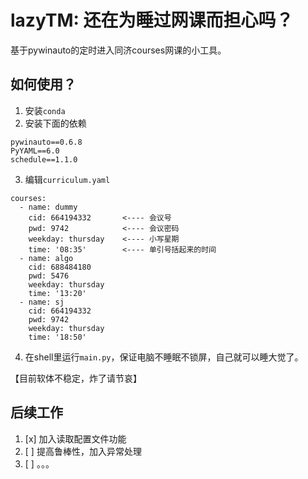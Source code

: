 # lazyTM: 还在为睡过网课而担心吗？

基于pywinauto的定时进入同济courses网课的小工具。


## 如何使用？

1. 安装`conda`
2. 安装下面的依赖
```
pywinauto==0.6.8
PyYAML==6.0
schedule==1.1.0
```
3.  编辑`curriculum.yaml`
```
courses:
  - name: dummy
    cid: 664194332       <---- 会议号
    pwd: 9742            <---- 会议密码
    weekday: thursday    <---- 小写星期
    time: '08:35'        <---- 单引号括起来的时间
  - name: algo
    cid: 688484180
    pwd: 5476
    weekday: thursday
    time: '13:20'
  - name: sj
    cid: 664194332
    pwd: 9742
    weekday: thursday
    time: '18:50'
```
4. 在shell里运行`main.py`，保证电脑不睡眠不锁屏，自己就可以睡大觉了。
   

【目前软体不稳定，炸了请节哀】
## 后续工作
1. [x] 加入读取配置文件功能
2. [ ] 提高鲁棒性，加入异常处理
3. [ ] 。。。
